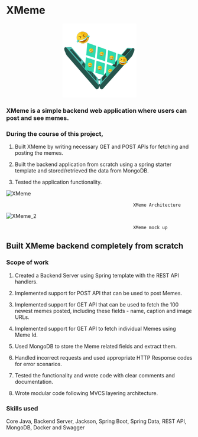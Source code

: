 
# XMeme
<p align="center"> 
<img width="200" height="200" src="https://github.com/alokjha96/XMeMe/blob/main/xmeme%20logo.png">


### XMeme is a simple backend web application where users can post and see memes.

### During the course of this project,

1. Built XMeme by writing necessary GET and POST APIs for fetching and posting the memes.

2. Built the backend application from scratch using a spring starter template and stored/retrieved the data from MongoDB.

3. Tested the application functionality.



![XMeme](https://user-images.githubusercontent.com/69622683/227966291-740933bf-db71-4177-aa6c-83be6d0b997e.png)


                                                    XMeme Architecture
                                  
                                  
                                              
![XMeme_2](https://user-images.githubusercontent.com/69622683/227966470-45e51b03-19b8-4101-957f-c03e40325015.png)


                                                    XMeme mock up



## Built XMeme backend completely from scratch


### Scope of work

1. Created a Backend Server using Spring template with the REST API handlers.

2. Implemented support for POST API that can be used to post Memes.

4. Implemented support for GET API that can be used to fetch the 100 newest memes posted, including these fields - name, caption and image URLs.

5. Implemented support for GET API to fetch individual Memes using Meme Id.

6. Used MongoDB to store the Meme related fields and extract them.

7. Handled incorrect requests and used appropriate HTTP Response codes for error scenarios.

8. Tested the functionality and wrote code with clear comments and documentation.

9. Wrote modular code following MVCS layering architecture.

### Skills used

Core Java, Backend Server, Jackson, Spring Boot, Spring Data, REST API, MongoDB, Docker and Swagger
